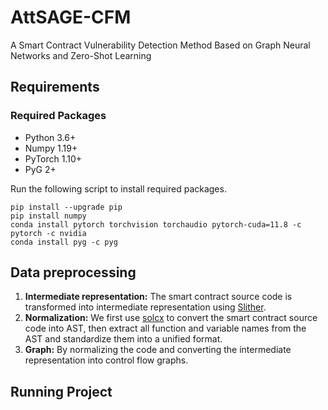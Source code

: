 # AttSAGE-CFM
A Smart Contract Vulnerability Detection Method Based on Graph Neural Networks and Zero-Shot Learning

## Requirements
### Required Packages
* Python 3.6+
* Numpy 1.19+
* PyTorch 1.10+
* PyG 2+

Run the following script to install required packages.
```
pip install --upgrade pip
pip install numpy
conda install pytorch torchvision torchaudio pytorch-cuda=11.8 -c pytorch -c nvidia
conda install pyg -c pyg
```

## Data preprocessing
1. **Intermediate representation:** The smart contract source code is transformed into intermediate representation using [Slither](https://github.com/crytic/slither.git).
2. **Normalization:** We first use [solcx](https://pypi.org/project/py-solc-x/) to convert the smart contract source code into AST, then extract all function and variable names from the AST and standardize them into a unified format.
3. **Graph:** By normalizing the code and converting the intermediate representation into control flow graphs.

## Running Project
